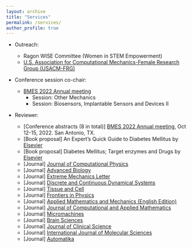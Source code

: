```yaml
---
layout: archive
title: "Services"
permalink: /services/
author_profile: true
---
```

- Outreach:
  - Ragon WISE Committee (Women in STEM Empowerment)
  - [U.S. Association for Computational Mechanics-Female Research Group (USACM-FRG)](https://frgusacm.org/)

- Conference session co-chair:
  - [BMES 2022 Annual meeting](https://www.bmes.org/annualmeeting)
    - Session: Other Mechanics
    - Session: Biosensors, Implantable Sensors and Devices II
- Reviewer:
  - [Conference abstracts (8 in total)] [BMES 2022 Annual meeting](https://www.bmes.org/annualmeeting), Oct 12-15, 2022. San Antonio, TX.
  - [Book proposal] An Expert’s Quick Guide to Diabetes Mellitus by [Elsevier](https://www.elsevier.com)
  - [Book proposal] Diabetes Mellitus; Target enzymes and Drugs by [Elsevier](https://www.elsevier.com)
  - [Journal] [Journal of Computational Physics](https://www.journals.elsevier.com/journal-of-computational-physics)
  - [Journal] [Advanced Biology](https://onlinelibrary.wiley.com/journal/27010198)
  - [Journal] [Extreme Mechanics Letter](https://www.sciencedirect.com/journal/extreme-mechanics-letters)
  - [Journal] [Discrete and Continuous Dynamical Systems](https://www.aimsciences.org/journal/1937-1632)
  - [Journal] [Tissue and Cell](https://www.sciencedirect.com/journal/tissue-and-cell)
  - [Journal] [Frontiers in Physics](https://www.frontiersin.org/journals/physics)
  - [Journal] [Applied Mathematics and Mechanics (English Edition)](https://www.springer.com/journal/10483)
  - [Journal] [Journal of Computational and Applied Mathematics](https://www.sciencedirect.com/journal/journal-of-computational-and-applied-mathematics)
  - [Journal] [Micromachines](https://www.mdpi.com/journal/micromachines)
  - [Journal] [Brain Sciences](https://www.mdpi.com/journal/brainsci)
  - [Journal] [Journal of Clinical Science](https://www.mdpi.com/journal/jcm)
  - [Journal] [International Journal of Molecular Sciences](https://www.mdpi.com/journal/ijms)
  - [Journal] [Automatika](https://www.tandfonline.com/toc/taut20/current)
  


